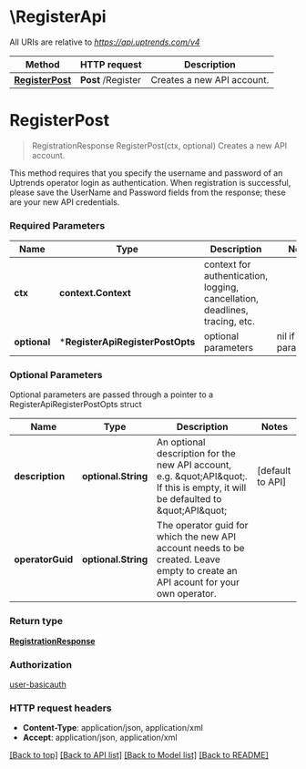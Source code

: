 # \RegisterApi

All URIs are relative to *https://api.uptrends.com/v4*

Method | HTTP request | Description
------------- | ------------- | -------------
[**RegisterPost**](RegisterApi.md#RegisterPost) | **Post** /Register | Creates a new API account.


# **RegisterPost**
> RegistrationResponse RegisterPost(ctx, optional)
Creates a new API account.

This method requires that you specify the username and password of an Uptrends operator login as authentication. When registration is successful, please save the UserName and Password fields from the response; these are your new API credentials.

### Required Parameters

Name | Type | Description  | Notes
------------- | ------------- | ------------- | -------------
 **ctx** | **context.Context** | context for authentication, logging, cancellation, deadlines, tracing, etc.
 **optional** | ***RegisterApiRegisterPostOpts** | optional parameters | nil if no parameters

### Optional Parameters
Optional parameters are passed through a pointer to a RegisterApiRegisterPostOpts struct

Name | Type | Description  | Notes
------------- | ------------- | ------------- | -------------
 **description** | **optional.String**| An optional description for the new API account, e.g. \&quot;API\&quot;. If this is empty, it will be defaulted to \&quot;API\&quot; | [default to API]
 **operatorGuid** | **optional.String**| The operator guid for which the new API account needs to be created. Leave empty to create an API acount for your own operator. | 

### Return type

[**RegistrationResponse**](RegistrationResponse.md)

### Authorization

[user-basicauth](../README.md#user-basicauth)

### HTTP request headers

 - **Content-Type**: application/json, application/xml
 - **Accept**: application/json, application/xml

[[Back to top]](#) [[Back to API list]](../README.md#documentation-for-api-endpoints) [[Back to Model list]](../README.md#documentation-for-models) [[Back to README]](../README.md)

